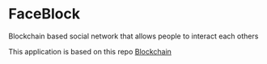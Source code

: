 # FaceBlock
Blockchain based social network that allows people to interact each others

This application is based on this repo [Blockchain](https://github.com/ManuGS2/Blockchain)